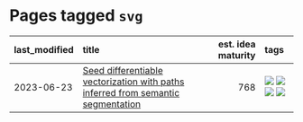# Pages tagged `svg`

|last_modified|title|est. idea maturity|tags
|:---|:---|---:|:---|
|2023-06-23|[Seed differentiable vectorization with paths inferred from semantic segmentation](../vectorize_anything.md)|768|[![](https://img.shields.io/badge/tag-experimental-1eefac)](../tags/experimental.md) [![](https://img.shields.io/badge/tag-segmentation-3b18a)](../tags/segmentation.md) [![](https://img.shields.io/badge/tag-svg-957448)](../tags/svg.md) [![](https://img.shields.io/badge/tag-tooling-12f6d5)](../tags/tooling.md)|